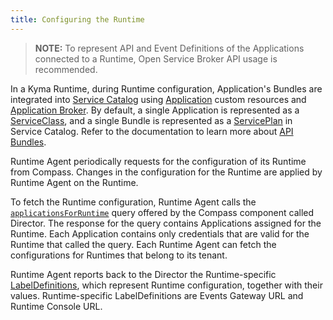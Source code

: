 ```yaml
---
title: Configuring the Runtime
---
```


> **NOTE:** To represent API and Event Definitions of the Applications connected to a Runtime, Open Service Broker API usage is recommended.

In a Kyma Runtime, during Runtime configuration, Application's Bundles are integrated into [Service Catalog](../01-overview/main-areas/service-management/smgt-01-sc-overview.md) using [Application](06-custom-resources/ac-01-application.md) custom resources and [Application Broker](03-architecture/ac-04-application-broker.md).
By default, a single Application is represented as a [ServiceClass](https://kubernetes.io/docs/concepts/extend-kubernetes/service-catalog/#api-resources), and a single Bundle is represented as a [ServicePlan](https://kubernetes.io/docs/concepts/extend-kubernetes/service-catalog/#api-resources) in Service Catalog.
Refer to the documentation to learn more about [API Bundles](https://github.com/kyma-incubator/compass/blob/master/docs/compass/03-bundles-api.md).

Runtime Agent periodically requests for the configuration of its Runtime from Compass.
Changes in the configuration for the Runtime are applied by Runtime Agent on the Runtime.

To fetch the Runtime configuration, Runtime Agent calls the [`applicationsForRuntime`](https://github.com/kyma-incubator/compass/blob/master/components/director/pkg/graphql/schema.graphql) query offered by the Compass component called Director.
The response for the query contains Applications assigned for the Runtime.
Each Application contains only credentials that are valid for the Runtime that called the query.
Each Runtime Agent can fetch the configurations for Runtimes that belong to its tenant.

Runtime Agent reports back to the Director the Runtime-specific [LabelDefinitions](https://github.com/kyma-incubator/compass/blob/master/docs/compass/03-02-labels.md#labeldefinitions), which represent Runtime configuration, together with their values.
Runtime-specific LabelDefinitions are Events Gateway URL and Runtime Console URL.
